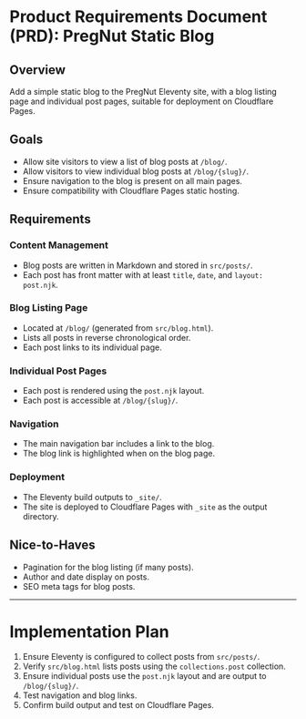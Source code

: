 # Product Requirements Document (PRD): PregNut Static Blog

## Overview
Add a simple static blog to the PregNut Eleventy site, with a blog listing page and individual post pages, suitable for deployment on Cloudflare Pages.

## Goals
- Allow site visitors to view a list of blog posts at `/blog/`.
- Allow visitors to view individual blog posts at `/blog/{slug}/`.
- Ensure navigation to the blog is present on all main pages.
- Ensure compatibility with Cloudflare Pages static hosting.

## Requirements

### Content Management
- Blog posts are written in Markdown and stored in `src/posts/`.
- Each post has front matter with at least `title`, `date`, and `layout: post.njk`.

### Blog Listing Page
- Located at `/blog/` (generated from `src/blog.html`).
- Lists all posts in reverse chronological order.
- Each post links to its individual page.

### Individual Post Pages
- Each post is rendered using the `post.njk` layout.
- Each post is accessible at `/blog/{slug}/`.

### Navigation
- The main navigation bar includes a link to the blog.
- The blog link is highlighted when on the blog page.

### Deployment
- The Eleventy build outputs to `_site/`.
- The site is deployed to Cloudflare Pages with `_site` as the output directory.

## Nice-to-Haves
- Pagination for the blog listing (if many posts).
- Author and date display on posts.
- SEO meta tags for blog posts.

---

# Implementation Plan
1. Ensure Eleventy is configured to collect posts from `src/posts/`.
2. Verify `src/blog.html` lists posts using the `collections.post` collection.
3. Ensure individual posts use the `post.njk` layout and are output to `/blog/{slug}/`.
4. Test navigation and blog links.
5. Confirm build output and test on Cloudflare Pages.
